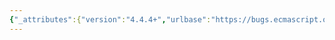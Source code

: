 ```yaml
---
{"_attributes":{"version":"4.4.4+","urlbase":"https://bugs.ecmascript.org/","maintainer":"dherman@mozilla.com"},"bug":{"bug_id":1990,"creation_ts":"2013-09-29 05:34:00 -0700","short_desc":"12.1.2.2, NOTE 2: Typo \"onlys\" -> \"only\" and missing verb","delta_ts":"2013-10-29 09:46:38 -0700","product":"Draft for 6th Edition","component":"editorial issue","version":"Rev 19: September 27, 2013 Draft","rep_platform":"All","op_sys":"All","bug_status":"RESOLVED","resolution":"FIXED","priority":"Normal","bug_severity":"normal","everconfirmed":true,"reporter":{"uid":"andrebargull","name":"André Bargull"},"assigned_to":{"uid":"allen","name":"Allen Wirfs-Brock"},"long_desc":[{"commentid":5664,"comment_count":0,"who":{"uid":"andrebargull","name":"André Bargull"},"bug_when":"2013-09-29 05:34:59 -0700","thetext":"12.1.2.2, NOTE 2:\n\n\"onlys\" -> \"only\" and add missing verb after \"only\" => 'takes places' or 'occurs' or something similar."},{"commentid":5694,"comment_count":1,"who":{"uid":"allen","name":"Allen Wirfs-Brock"},"bug_when":"2013-09-30 12:35:05 -0700","thetext":"fixed in rev20 editor's draft"},{"commentid":6151,"comment_count":2,"who":{"uid":"allen","name":"Allen Wirfs-Brock"},"bug_when":"2013-10-29 09:46:38 -0700","thetext":"fixed in rev20 draft, Oct. 28, 2013"}]}}
---
```

